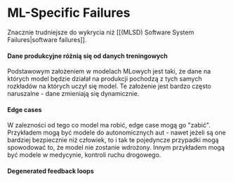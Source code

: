 # ML-Specific Failures
Znacznie trudniejsze do wykrycia niż [[(MLSD) Software System Failures|software failures]].

#### Dane produkcyjne różnią się od danych treningowych
Podstawowym założeniem w modelach MLowych jest taki, że dane na których model będzie działał na produkcji pochodzą z tych samych rozkładów na których uczył się model. 
Te założenie jest bardzo często naruszalne - dane zmieniają się dynamicznie.

#### Edge cases
W zalezności od tego co model ma robić, edge case mogą go "zabić". Przykładem mogą być modele do autonomicznych aut - nawet jeżeli są one bardziej bezpiecznie niż człowiek, to i tak te pojedyncze przypadki mogą spowodować to, że model nie zostanie wdrożony.
Innym przykładem mogą być modele w medycynie, kontroli ruchu drogowego.

#### Degenerated feedback loops
